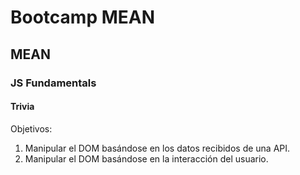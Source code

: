 # Bootcamp MEAN
## MEAN
### JS Fundamentals
#### Trivia

Objetivos:
1. Manipular el DOM basándose en los datos recibidos de una API.
2. Manipular el DOM basándose en la interacción del usuario.